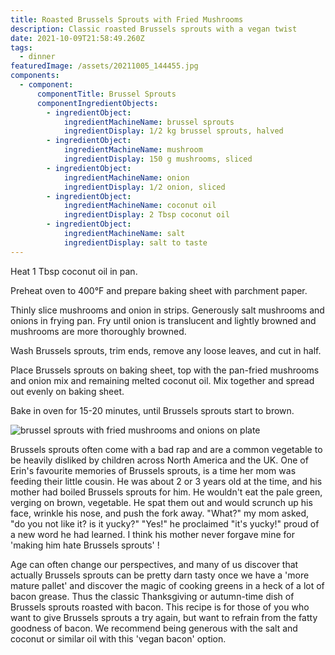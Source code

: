 ```yaml
---
title: Roasted Brussels Sprouts with Fried Mushrooms
description: Classic roasted Brussels sprouts with a vegan twist
date: 2021-10-09T21:58:49.260Z
tags:
  - dinner
featuredImage: /assets/20211005_144455.jpg
components:
  - component:
      componentTitle: Brussel Sprouts
      componentIngredientObjects:
        - ingredientObject:
            ingredientMachineName: brussel sprouts
            ingredientDisplay: 1/2 kg brussel sprouts, halved
        - ingredientObject:
            ingredientMachineName: mushroom
            ingredientDisplay: 150 g mushrooms, sliced
        - ingredientObject:
            ingredientMachineName: onion
            ingredientDisplay: 1/2 onion, sliced
        - ingredientObject:
            ingredientMachineName: coconut oil
            ingredientDisplay: 2 Tbsp coconut oil
        - ingredientObject:
            ingredientMachineName: salt
            ingredientDisplay: salt to taste
---
```

Heat 1 Tbsp coconut oil in pan.

Preheat oven to 400°F and prepare baking sheet with parchment paper.

Thinly slice mushrooms and onion in strips. Generously salt mushrooms and onions in frying pan. Fry until onion is translucent and lightly browned and mushrooms are more thoroughly browned. 

Wash Brussels sprouts, trim ends, remove any loose leaves, and cut in half. 

Place Brussels sprouts on baking sheet, top with the pan-fried mushrooms and onion mix and remaining melted coconut oil. Mix together and spread out evenly on baking sheet. 

Bake in oven for 15-20 minutes, until Brussels sprouts start to brown.

![brussel sprouts with fried mushrooms and onions on plate](/assets/20211005_144424.jpg "Brussel sprouts dish")

Brussels sprouts often come with a bad rap and are a common vegetable to be heavily disliked by children across North America and the UK. One of Erin's favourite memories of Brussels sprouts, is a time her mom was feeding their little cousin. He was about 2 or 3 years old at the time, and his mother had boiled Brussels sprouts for him. He wouldn't eat the pale green, verging on brown, vegetable. He spat them out and would scrunch up his face, wrinkle his nose, and push the fork away. "What?" my mom asked, "do you not like it? is it yucky?" "Yes!" he proclaimed "it's yucky!" proud of a new word he had learned. I think his mother never forgave mine for 'making him hate Brussels sprouts' !

Age can often change our perspectives, and many of us discover that actually Brussels sprouts can be pretty darn tasty once we have a 'more mature pallet' and discover the magic of cooking greens in a heck of a lot of bacon grease. Thus the classic Thanksgiving or autumn-time dish of Brussels sprouts roasted with bacon. This recipe is for those of you who want to give Brussels sprouts a try again, but want to refrain from the fatty goodness of bacon. We recommend being generous with the salt and coconut or similar oil with this 'vegan bacon' option.